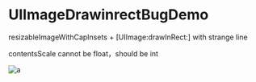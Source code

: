 # UIImageDrawinrectBugDemo
resizableImageWithCapInsets +  [UIImage:drawInRect:]  with strange line

contentsScale cannot be float，should be int

![a](https://s2.ax1x.com/2020/01/19/1CjdKK.png)
